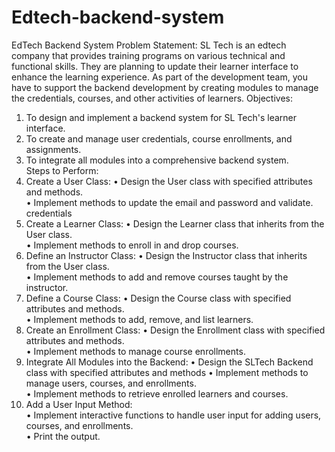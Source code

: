 # Edtech-backend-system

EdTech Backend System
Problem Statement: SL Tech is an edtech company that provides training
programs on various technical and functional skills. They are planning to update
their learner interface to enhance the learning experience. As part of the
development team, you have to support the backend development by creating
modules to manage the credentials, courses, and other activities of learners.
Objectives:
1. To design and implement a backend system for SL Tech's learner interface.  
2. To create and manage user credentials, course enrollments, and assignments.  
3. To integrate all modules into a comprehensive backend system.  
Steps to Perform:
1. Create a User Class:
• Design the User class with specified attributes and methods.  
• Implement methods to update the email and password and validate.  
credentials
2. Create a Learner Class:
• Design the Learner class that inherits from the User class.  
• Implement methods to enroll in and drop courses.  
3. Define an Instructor Class:
• Design the Instructor class that inherits from the User class.  
• Implement methods to add and remove courses taught by the instructor.  
4. Define a Course Class:
• Design the Course class with specified attributes and methods.  
• Implement methods to add, remove, and list learners.  
5. Create an Enrollment Class:
• Design the Enrollment class with specified attributes and methods.  
• Implement methods to manage course enrollments.  
6. Integrate All Modules into the Backend:
• Design the SLTech Backend class with specified attributes and methods
• Implement methods to manage users, courses, and enrollments.  
• Implement methods to retrieve enrolled learners and courses.  
7. Add a User Input Method:  
• Implement interactive functions to handle user input for adding users,
courses, and enrollments.  
• Print the output.  
